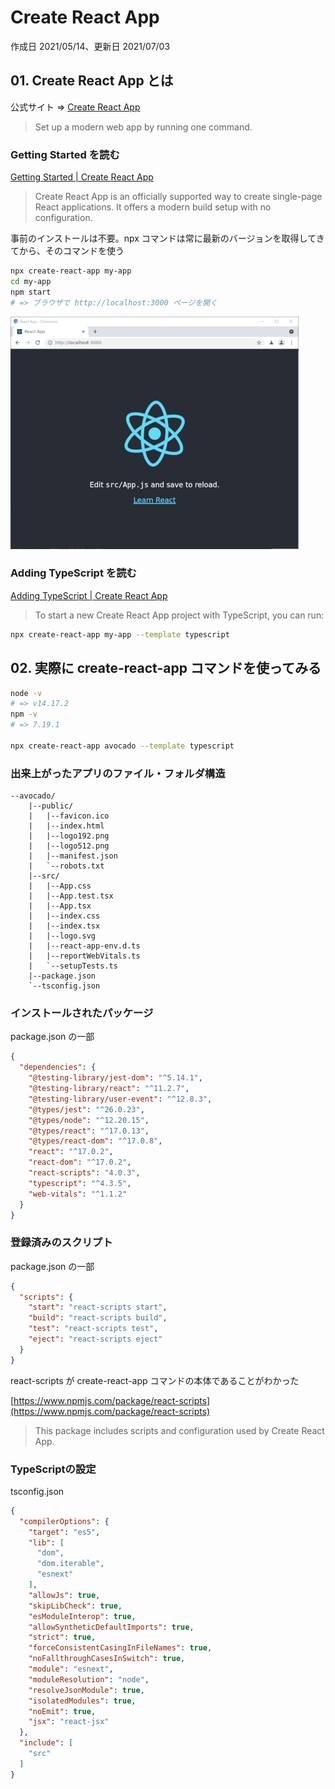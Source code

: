 # Create React App

作成日 2021/05/14、更新日 2021/07/03

## 01. Create React App とは

公式サイト => [Create React App](https://create-react-app.dev/)

> Set up a modern web app by running one command.

### Getting Started を読む

[Getting Started \| Create React App](https://create-react-app.dev/docs/getting-started)

> Create React App is an officially supported way to create single-page React applications. It offers a modern build setup with no configuration.

事前のインストールは不要。npx コマンドは常に最新のバージョンを取得してきてから、そのコマンドを使う

```bash
npx create-react-app my-app
cd my-app
npm start
# => ブラウザで http://localhost:3000 ページを開く
```

![React App](images/react-app.png)

### Adding TypeScript を読む

[Adding TypeScript \| Create React App](https://create-react-app.dev/docs/adding-typescript/)

> To start a new Create React App project with TypeScript, you can run:

```bash
npx create-react-app my-app --template typescript
```

## 02. 実際に create-react-app コマンドを使ってみる

```bash
node -v
# => v14.17.2
npm -v
# => 7.19.1

npx create-react-app avocado --template typescript
```

### 出来上がったアプリのファイル・フォルダ構造

```text
--avocado/
    |--public/
    |   |--favicon.ico
    |   |--index.html
    |   |--logo192.png
    |   |--logo512.png
    |   |--manifest.json
    |   `--robots.txt
    |--src/
    |   |--App.css
    |   |--App.test.tsx
    |   |--App.tsx
    |   |--index.css
    |   |--index.tsx
    |   |--logo.svg
    |   |--react-app-env.d.ts
    |   |--reportWebVitals.ts
    |   `--setupTests.ts
    |--package.json
    `--tsconfig.json
```

### インストールされたパッケージ

package.json の一部

```json
{
  "dependencies": {
    "@testing-library/jest-dom": "^5.14.1",
    "@testing-library/react": "^11.2.7",
    "@testing-library/user-event": "^12.8.3",
    "@types/jest": "^26.0.23",
    "@types/node": "^12.20.15",
    "@types/react": "^17.0.13",
    "@types/react-dom": "^17.0.8",
    "react": "^17.0.2",
    "react-dom": "^17.0.2",
    "react-scripts": "4.0.3",
    "typescript": "^4.3.5",
    "web-vitals": "^1.1.2"
  }
}
```

### 登録済みのスクリプト

package.json の一部

```json
{
  "scripts": {
    "start": "react-scripts start",
    "build": "react-scripts build",
    "test": "react-scripts test",
    "eject": "react-scripts eject"
  }
}
```

react-scripts が create-react-app コマンドの本体であることがわかった

[https://www.npmjs.com/package/react-scripts](https://www.npmjs.com/package/react-scripts)

> This package includes scripts and configuration used by Create React App.

### TypeScriptの設定

tsconfig.json

```JSON
{
  "compilerOptions": {
    "target": "es5",
    "lib": [
      "dom",
      "dom.iterable",
      "esnext"
    ],
    "allowJs": true,
    "skipLibCheck": true,
    "esModuleInterop": true,
    "allowSyntheticDefaultImports": true,
    "strict": true,
    "forceConsistentCasingInFileNames": true,
    "noFallthroughCasesInSwitch": true,
    "module": "esnext",
    "moduleResolution": "node",
    "resolveJsonModule": true,
    "isolatedModules": true,
    "noEmit": true,
    "jsx": "react-jsx"
  },
  "include": [
    "src"
  ]
}
```

